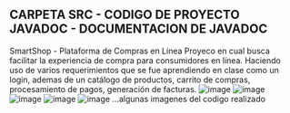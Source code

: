 CARPETA 
SRC - CODIGO DE PROYECTO
JAVADOC - DOCUMENTACION DE JAVADOC 
--------------------------------------------------------------------------------------------------------------------------------------------------------

SmartShop - Plataforma de Compras en Línea
Proyeco en cual busca facilitar la experiencia de compra para consumidores en línea. 
Haciendo uso de varios requerimientos que se fue aprendiendo en clase como un login, ademas de un catálogo de productos, carrito de compras, procesamiento de pagos, generación de facturas.
![image](https://github.com/user-attachments/assets/c16ee218-ebc2-4fd2-8f9c-178998607ce4)
![image](https://github.com/user-attachments/assets/45d5df1e-b80d-46a4-b35d-061fb000bba4)
![image](https://github.com/user-attachments/assets/0481d1fd-7f26-4356-9be4-7bc342860957)
![image](https://github.com/user-attachments/assets/661f9e58-0438-4a8f-96da-3bda60b4a7f2)
![image](https://github.com/user-attachments/assets/d46fd47e-8c5c-4102-bd4c-4e7e7d2e28c1)
...algunas imagenes del codigo realizado



